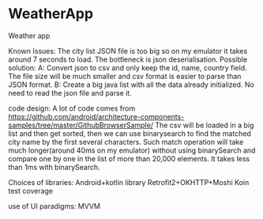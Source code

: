 # WeatherApp
Weather app

Known Issues:
  The city list JSON file is too big so on my emulator it takes around 7 seconds to load. The bottleneck is json deserialisation.
Possible solution:
  A: Convert json to csv and only keep the id, name, country field. The file size will be much smaller and csv format is easier to parse than JSON format.
  B: Create a big java list with all the data already initialized. No need to read the json file and parse it.
 
code design:
  A lot of code comes from https://github.com/android/architecture-components-samples/tree/master/GithubBrowserSample/ 
  The csv will be loaded in a big list and then get sorted, then we can use binarysearch to find the matched city name by the first several characters. Such match operation will take much longer(around 40ms on my emulator) without using binarySearch and compare one by one in the list of more than 20,000 elements. It takes less than 1ms with binarySearch.
  
Choices of libraries:
  Android+kotlin library
  Retrofit2+OKHTTP+Moshi
  Koin
test coverage

use of UI paradigms: MVVM
